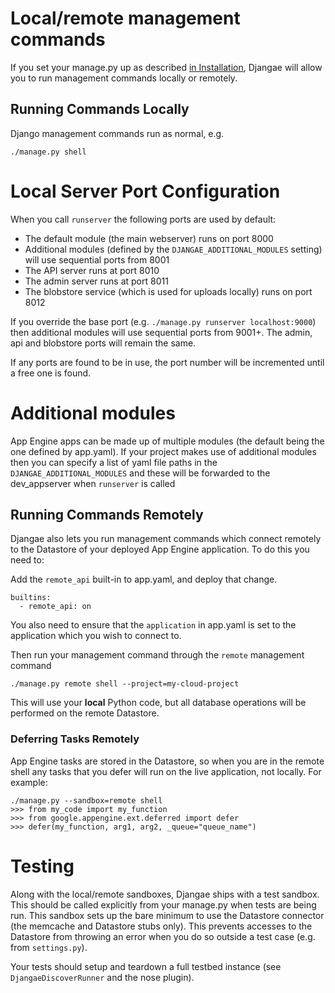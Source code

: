 # Local/remote management commands

If you set your manage.py up as described [in Installation](installation.md), Djangae will allow you to run management commands locally or remotely.

## Running Commands Locally

Django management commands run as normal, e.g.


    ./manage.py shell


# Local Server Port Configuration

When you call `runserver` the following ports are used by default:

 - The default module (the main webserver) runs on port 8000
 - Additional modules (defined by the `DJANGAE_ADDITIONAL_MODULES` setting) will use sequential ports from 8001
 - The API server runs at port 8010
 - The admin server runs at port 8011
 - The blobstore service (which is used for uploads locally) runs on port 8012

If you override the base port (e.g. `./manage.py runserver localhost:9000`) then additional modules will use sequential
ports from 9001+. The admin, api and blobstore ports will remain the same.

If any ports are found to be in use, the port number will be incremented until a free one is found.

# Additional modules

App Engine apps can be made up of multiple modules (the default being the one defined by app.yaml). If your
project makes use of additional modules then you can specify a list of yaml file paths in the `DJANGAE_ADDITIONAL_MODULES`
and these will be forwarded to the dev_appserver when `runserver` is called

## Running Commands Remotely

Djangae also lets you run management commands which connect remotely to the Datastore of your deployed App Engine application.  To do this you need to:

Add the `remote_api` built-in to app.yaml, and deploy that change.

    builtins:
      - remote_api: on

You also need to ensure that the `application` in app.yaml is set to the application which you wish to connect to.

Then run your management command through the `remote` management command

    ./manage.py remote shell --project=my-cloud-project

This will use your **local** Python code, but all database operations will be performed on the remote Datastore.


### Deferring Tasks Remotely

App Engine tasks are stored in the Datastore, so when you are in the remote shell any tasks that you defer will run on the live application, not locally.  For example:

    ./manage.py --sandbox=remote shell
    >>> from my_code import my_function
    >>> from google.appengine.ext.deferred import defer
    >>> defer(my_function, arg1, arg2, _queue="queue_name")


# Testing

Along with the local/remote sandboxes, Djangae ships with a test sandbox. This should be called explicitly
from your manage.py when tests are being run. This sandbox sets up the bare minimum to use the Datastore
connector (the memcache and Datastore stubs only). This prevents accesses to the Datastore from throwing an error
when you do so outside a test case (e.g. from `settings.py`).

Your tests should setup and teardown a full testbed instance (see `DjangaeDiscoverRunner` and the nose plugin).
